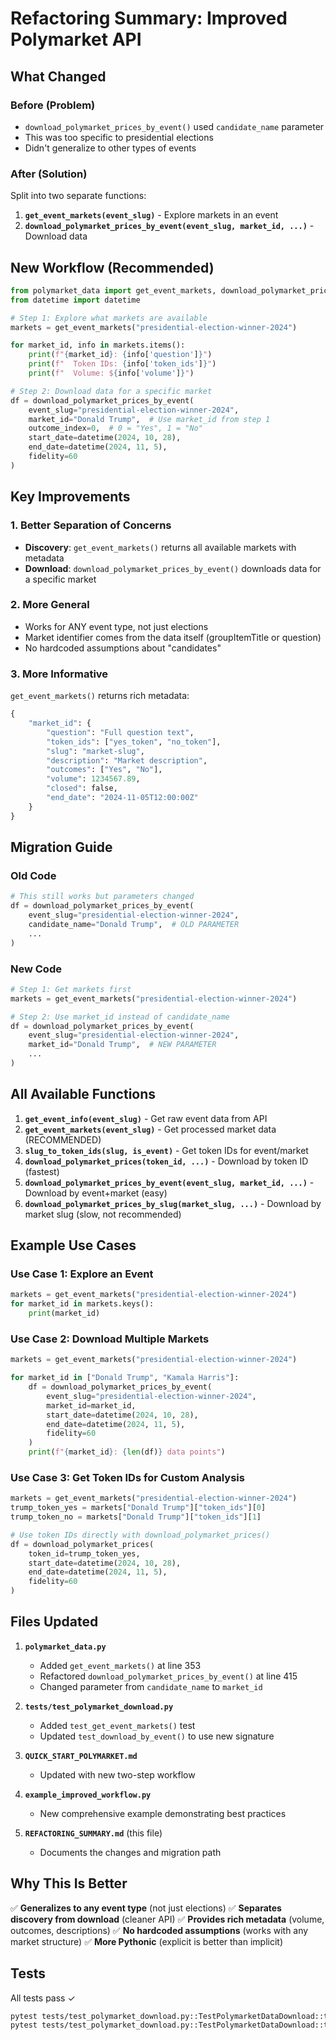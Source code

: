 # Refactoring Summary: Improved Polymarket API

## What Changed

### Before (Problem)
- `download_polymarket_prices_by_event()` used `candidate_name` parameter
- This was too specific to presidential elections
- Didn't generalize to other types of events

### After (Solution)
Split into two separate functions:

1. **`get_event_markets(event_slug)`** - Explore markets in an event
2. **`download_polymarket_prices_by_event(event_slug, market_id, ...)`** - Download data

## New Workflow (Recommended)

```python
from polymarket_data import get_event_markets, download_polymarket_prices_by_event
from datetime import datetime

# Step 1: Explore what markets are available
markets = get_event_markets("presidential-election-winner-2024")

for market_id, info in markets.items():
    print(f"{market_id}: {info['question']}")
    print(f"  Token IDs: {info['token_ids']}")
    print(f"  Volume: ${info['volume']}")

# Step 2: Download data for a specific market
df = download_polymarket_prices_by_event(
    event_slug="presidential-election-winner-2024",
    market_id="Donald Trump",  # Use market_id from step 1
    outcome_index=0,  # 0 = "Yes", 1 = "No"
    start_date=datetime(2024, 10, 28),
    end_date=datetime(2024, 11, 5),
    fidelity=60
)
```

## Key Improvements

### 1. Better Separation of Concerns
- **Discovery**: `get_event_markets()` returns all available markets with metadata
- **Download**: `download_polymarket_prices_by_event()` downloads data for a specific market

### 2. More General
- Works for ANY event type, not just elections
- Market identifier comes from the data itself (groupItemTitle or question)
- No hardcoded assumptions about "candidates"

### 3. More Informative
`get_event_markets()` returns rich metadata:
```python
{
    "market_id": {
        "question": "Full question text",
        "token_ids": ["yes_token", "no_token"],
        "slug": "market-slug",
        "description": "Market description",
        "outcomes": ["Yes", "No"],
        "volume": 1234567.89,
        "closed": false,
        "end_date": "2024-11-05T12:00:00Z"
    }
}
```

## Migration Guide

### Old Code
```python
# This still works but parameters changed
df = download_polymarket_prices_by_event(
    event_slug="presidential-election-winner-2024",
    candidate_name="Donald Trump",  # OLD PARAMETER
    ...
)
```

### New Code
```python
# Step 1: Get markets first
markets = get_event_markets("presidential-election-winner-2024")

# Step 2: Use market_id instead of candidate_name
df = download_polymarket_prices_by_event(
    event_slug="presidential-election-winner-2024",
    market_id="Donald Trump",  # NEW PARAMETER
    ...
)
```

## All Available Functions

1. **`get_event_info(event_slug)`** - Get raw event data from API
2. **`get_event_markets(event_slug)`** - Get processed market data (RECOMMENDED)
3. **`slug_to_token_ids(slug, is_event)`** - Get token IDs for event/market
4. **`download_polymarket_prices(token_id, ...)`** - Download by token ID (fastest)
5. **`download_polymarket_prices_by_event(event_slug, market_id, ...)`** - Download by event+market (easy)
6. **`download_polymarket_prices_by_slug(market_slug, ...)`** - Download by market slug (slow, not recommended)

## Example Use Cases

### Use Case 1: Explore an Event
```python
markets = get_event_markets("presidential-election-winner-2024")
for market_id in markets.keys():
    print(market_id)
```

### Use Case 2: Download Multiple Markets
```python
markets = get_event_markets("presidential-election-winner-2024")

for market_id in ["Donald Trump", "Kamala Harris"]:
    df = download_polymarket_prices_by_event(
        event_slug="presidential-election-winner-2024",
        market_id=market_id,
        start_date=datetime(2024, 10, 28),
        end_date=datetime(2024, 11, 5),
        fidelity=60
    )
    print(f"{market_id}: {len(df)} data points")
```

### Use Case 3: Get Token IDs for Custom Analysis
```python
markets = get_event_markets("presidential-election-winner-2024")
trump_token_yes = markets["Donald Trump"]["token_ids"][0]
trump_token_no = markets["Donald Trump"]["token_ids"][1]

# Use token IDs directly with download_polymarket_prices()
df = download_polymarket_prices(
    token_id=trump_token_yes,
    start_date=datetime(2024, 10, 28),
    end_date=datetime(2024, 11, 5),
    fidelity=60
)
```

## Files Updated

1. **`polymarket_data.py`**
   - Added `get_event_markets()` at line 353
   - Refactored `download_polymarket_prices_by_event()` at line 415
   - Changed parameter from `candidate_name` to `market_id`

2. **`tests/test_polymarket_download.py`**
   - Added `test_get_event_markets()` test
   - Updated `test_download_by_event()` to use new signature

3. **`QUICK_START_POLYMARKET.md`**
   - Updated with new two-step workflow

4. **`example_improved_workflow.py`**
   - New comprehensive example demonstrating best practices

5. **`REFACTORING_SUMMARY.md`** (this file)
   - Documents the changes and migration path

## Why This Is Better

✅ **Generalizes to any event type** (not just elections)
✅ **Separates discovery from download** (cleaner API)
✅ **Provides rich metadata** (volume, outcomes, descriptions)
✅ **No hardcoded assumptions** (works with any market structure)
✅ **More Pythonic** (explicit is better than implicit)

## Tests

All tests pass ✓

```bash
pytest tests/test_polymarket_download.py::TestPolymarketDataDownload::test_get_event_markets -v
pytest tests/test_polymarket_download.py::TestPolymarketDataDownload::test_download_by_event -v
```
